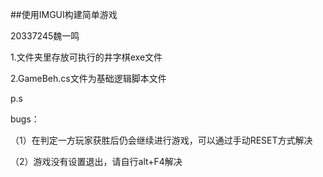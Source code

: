 ##使用IMGUI构建简单游戏

20337245魏一鸣

1.文件夹里存放可执行的井字棋exe文件

2.GameBeh.cs文件为基础逻辑脚本文件

p.s

bugs：

（1）在判定一方玩家获胜后仍会继续进行游戏，可以通过手动RESET方式解决

（2）游戏没有设置退出，请自行alt+F4解决